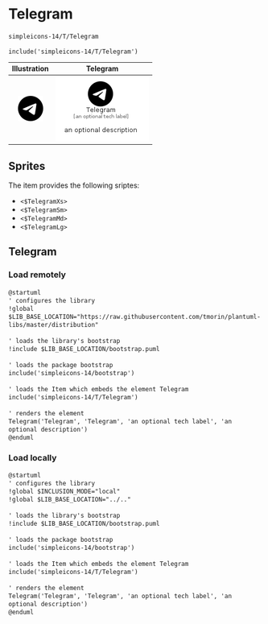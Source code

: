 # Telegram


```text
simpleicons-14/T/Telegram
```

```text
include('simpleicons-14/T/Telegram')
```



| Illustration | Telegram |
| :---: | :---: |
| ![illustration for Illustration](../../simpleicons-14/T/Telegram.png) | ![illustration for Telegram](../../simpleicons-14/T/Telegram.Local.png) |



## Sprites
The item provides the following sriptes:

- `<$TelegramXs>`
- `<$TelegramSm>`
- `<$TelegramMd>`
- `<$TelegramLg>`





## Telegram

### Load remotely
```plantuml
@startuml
' configures the library
!global $LIB_BASE_LOCATION="https://raw.githubusercontent.com/tmorin/plantuml-libs/master/distribution"

' loads the library's bootstrap
!include $LIB_BASE_LOCATION/bootstrap.puml

' loads the package bootstrap
include('simpleicons-14/bootstrap')

' loads the Item which embeds the element Telegram
include('simpleicons-14/T/Telegram')

' renders the element
Telegram('Telegram', 'Telegram', 'an optional tech label', 'an optional description')
@enduml
```

### Load locally
```plantuml
@startuml
' configures the library
!global $INCLUSION_MODE="local"
!global $LIB_BASE_LOCATION="../.."

' loads the library's bootstrap
!include $LIB_BASE_LOCATION/bootstrap.puml

' loads the package bootstrap
include('simpleicons-14/bootstrap')

' loads the Item which embeds the element Telegram
include('simpleicons-14/T/Telegram')

' renders the element
Telegram('Telegram', 'Telegram', 'an optional tech label', 'an optional description')
@enduml
```

